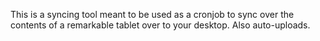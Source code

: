 
This is a syncing tool meant to be used as a cronjob to sync over the contents of a remarkable tablet over to your desktop. 
Also auto-uploads.

